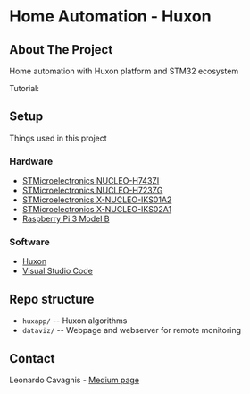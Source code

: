 # Home Automation - Huxon

<!-- ABOUT THE PROJECT -->
## About The Project
Home automation with Huxon platform and STM32 ecosystem

Tutorial: 

<!-- SETUP -->
## Setup
Things used in this project

### Hardware
* [STMicroelectronics NUCLEO-H743ZI](https://www.st.com/en/evaluation-tools/nucleo-h743zi.html)
* [STMicroelectronics NUCLEO-H723ZG](https://www.st.com/en/evaluation-tools/nucleo-h723zg.html)
* [STMicroelectronics X-NUCLEO-IKS01A2](https://www.st.com/en/ecosystems/x-nucleo-iks01a2.html)
* [STMicroelectronics X-NUCLEO-IKS02A1](https://www.st.com/en/ecosystems/x-nucleo-iks02a1.html)
* [Raspberry Pi 3 Model B](https://www.raspberrypi.com/products/raspberry-pi-3-model-b/)

### Software
* [Huxon](https://huxon.huxelerate.it/)
* [Visual Studio Code](https://code.visualstudio.com/)

<!-- REPO structure -->
## Repo structure
- `huxapp/` -- Huxon algorithms
- `dataviz/` -- Webpage and webserver for remote monitoring

<!-- CONTACT -->
## Contact
Leonardo Cavagnis - [Medium page](https://leonardocavagnis.medium.com/)
